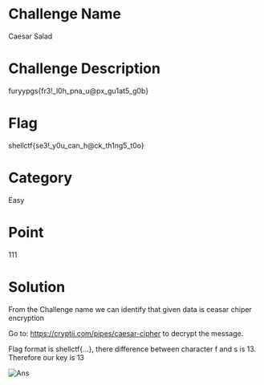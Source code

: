 # Challenge Name
Caesar Salad

# Challenge Description
furyypgs{fr3!_l0h_pna_u@px_gu1at5_g0b}

# Flag 
shellctf{se3!_y0u_can_h@ck_th1ng5_t0o}

# Category
Easy

# Point
111

# Solution
From the Challenge name we can identify that given data is ceasar chiper encryption

Go to: https://cryptii.com/pipes/caesar-cipher to decrypt the message.

Flag format is shellctf{...}, there difference between character f and s is 13.
Therefore our key is 13

![Ans](https://imgur.com/hVhjpgS.png)
